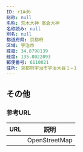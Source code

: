 ```yaml
---
ID: r1Ad6
総称: null
名称: 荒木大神 高倉大神
名称読み: null
別名: null
都道府県: 京都府
区域: 宇治市
緯度: 34.8798139
経度: 135.8022093
郵便番号: 6110021
住所: 京都府宇治市宇治大谷１−１
---
```


## その他

### 参考URL

| URL | 説明          |
| --- | ------------- |
|     | OpenStreetMap |
